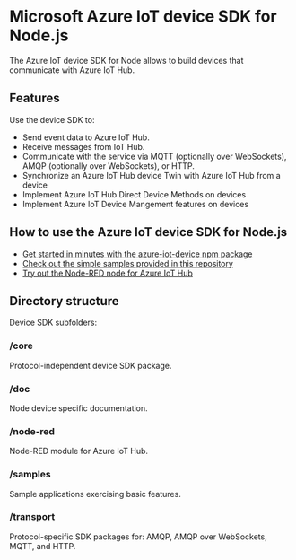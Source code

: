 # Microsoft Azure IoT device SDK for Node.js

The Azure IoT device SDK for Node allows to build devices that communicate with Azure IoT Hub.

## Features

Use the device SDK to:
* Send event data to Azure IoT Hub.
* Receive messages from IoT Hub.
* Communicate with the service via MQTT (optionally over WebSockets), AMQP (optionally over WebSockets),  or HTTP.
* Synchronize an Azure IoT Hub device Twin with Azure IoT Hub from a device
* Implement Azure IoT Hub Direct Device Methods on devices
* Implement Azure IoT Device Mangement features on devices

## How to use the Azure IoT device SDK for Node.js

* [Get started in minutes with the azure-iot-device npm package](./core/readme.md)
* [Check out the simple samples provided in this repository](./samples/)
* [Try out the Node-RED node for Azure IoT Hub](./node-red/)


## Directory structure

Device SDK subfolders:

### /core

Protocol-independent device SDK package.

### /doc

Node device specific documentation.

### /node-red

Node-RED module for Azure IoT Hub.

### /samples

Sample applications exercising basic features.

### /transport

Protocol-specific SDK packages for: AMQP, AMQP over WebSockets, MQTT, and HTTP.
